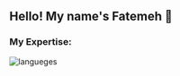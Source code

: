 <h2>Hello! My name's Fatemeh 👋</h2>
<h3>My Expertise:</h3>
<img src='https://skillicons.dev/icons?i=html,css,sass,bootstrap,js,git,github' alt='langueges' />

<!--
**fatemehslh/fatemehslh** is a ✨ _special_ ✨ repository because its `README.md` (this file) appears on your GitHub profile.

Here are some ideas to get you started:

- 🔭 I’m currently working on ...
- 🌱 I’m currently learning ...
- 👯 I’m looking to collaborate on ...
- 🤔 I’m looking for help with ...
- 💬 Ask me about ...
- 📫 How to reach me: ...
- 😄 Pronouns: ...
- ⚡ Fun fact: ...
-->
